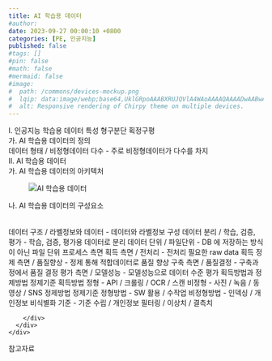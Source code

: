 ```yaml
---
title: AI 학습용 데이터
#author: 
date: 2023-09-27 00:00:10 +0800
categories: [PE, 인공지능]
published: false
#tags: []
#pin: false
#math: false
#mermaid: false
#image:
#  path: /commons/devices-mockup.png
#  lqip: data:image/webp;base64,UklGRpoAAABXRUJQVlA4WAoAAAAQAAAADwAABwAAQUxQSDIAAAARL0AmbZurmr57yyIiqE8oiG0bejIYEQTgqiDA9vqnsUSI6H+oAERp2HZ65qP/VIAWAFZQOCBCAAAA8AEAnQEqEAAIAAVAfCWkAALp8sF8rgRgAP7o9FDvMCkMde9PK7euH5M1m6VWoDXf2FkP3BqV0ZYbO6NA/VFIAAAA
#  alt: Responsive rendering of Chirpy theme on multiple devices.
---
```


<div class="post-wrap">
  <div class="para">
    <div class="para-title">
      I. 인공지능 학습용 데이터 특성 형구분단 획정구평
    </div>
    <div class="para-cntnt">
      <div class="para">
        <div class="para-title">
          가. AI 학습용 데이터의 정의
        </div>
        <div class="para-cntnt">
              데이터 형태 / 비정형데이터 다수 - 주로 비정형데이터가 다수를 차지
        </div>
      </div>
    </div>
  </div>
  
  <div class="para">
    <div class="para-title">
      II. AI 학습용 데이터
    </div>
    <div class="para-cntnt">
      <div class="para">
        <div class="para-title">
          가. AI 학습용 데이터의 아키텍처
        </div>
        <div class="para-cntnt">
          <figure class="post-figure">
            <img src="/assets/img/posts/AI-학습용-데이터.png" alt="AI 학습용 데이터">
<!--            <figcaption>Source: Unveiling the Metaverse: Exploring Emerging Trends, Multifaceted Perspectives, and Future Challenges</figcaption>-->
          </figure>
        </div>
      </div>
      <div class="para">
        <div class="para-title">
          나. AI 학습용 데이터의 구성요소
        </div>
        <div class="para-cntnt">
          <table class="post-table">
          </table>
              데이터 구조 / 라벨정보와 데이터 - 데이터와 라벨정보 구성
    데이터 분리 / 학습, 검증, 평가 - 학습, 검증, 평가용 데이터로 분리
    데이터 단위 / 파일단위 - DB 에 저장하는 방식이 아닌 파일 단위
  프로세스 측면
    획득 측면 / 전처리 - 전처리 필요한 raw data 획득
    정제 측면 / 품질향상 - 정제 통해 적합데이터로 품질 향상
    구축 측면 / 품질결정 - 구축과정에서 품질 결정
    평가 측면 / 모델성능 - 모델성능으로 데이터 수준 평가
획득방법과 정제방법 정제기준
  획득방법
    정형 - API / 크롤링 / OCR / 스캔
    비정형 - 사진 / 녹음 / 동영상 / SNS
  정제방법 정제기준
    정형방법 - SW 활용 / 수작업
    비정형방법 - 인덱싱 / 개인정보 비식별화
    기준 - 기준 수립 / 개인정보 필터링 / 이상치 / 결측치

        </div>
      </div>
    </div>
  </div>

  <div class="refr-wrap">
    <div class="refr-title">
        참고자료
    </div>
    <ol class="refr-list">
    <!--    <li>(나현식, 최대선) <a target="_blank" href="https://scienceon.kisti.re.kr/commons/util/originalView.do?cn=JAKO202225948430499&oCn=JAKO202225948430499&dbt=JAKO&journal=NJOU00291864">메타버스 보안 위협 요소 및 대응 방안 검토</a></li>-->
    <!--    <li>(M. Uddin, S. Manickam, H. Ullah, M. Obaidat and A. Dandoush) <a target="_blank" href="https://ieeexplore.ieee.org/abstract/document/10138386">Unveiling the Metaverse: Exploring Emerging Trends, Multifaceted Perspectives, and Future Challenges</a></li>-->
    </ol>
  </div>
</div>
